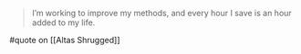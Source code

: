 > I’m working to improve my methods, and every hour I save is an hour added to my life.

#quote on [[Altas Shrugged]]
